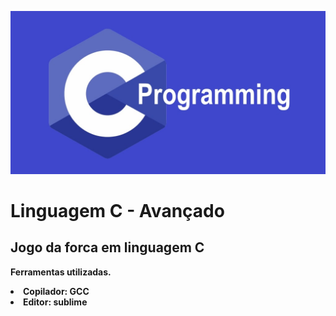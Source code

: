<img src="https://github.com/marcospatton/LinguagemC/blob/main/c.jpg"></a>

# Linguagem C - Avançado

<h2><b>Jogo da forca em linguagem C</b></h2>

<p><b>Ferramentas utilizadas.<b></p>
<li><b>Copilador:</b> GCC
<li><b>Editor:</b> sublime
